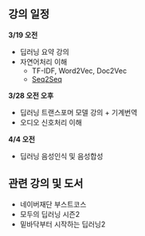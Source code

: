 ## 강의 일정

**3/19 오전**
- 딥러닝 요약 강의
- 자연어처리 이해
  - TF-IDF, Word2Vec, Doc2Vec
  - [Seq2Seq](https://wikidocs.net/24996)  

**3/28 오전 오후**
- 딥러닝 트랜스포머 모델 강의 + 기계번역
- 오디오 신호처리 이해

**4/4 오전**
- 딥러닝 음성인식 및 음성합성

## 관련 강의 및 도서
- 네이버재단 부스트코스
- 모두의 딥러닝 시즌2
- 밑바닥부터 시작하는 딥러닝2
